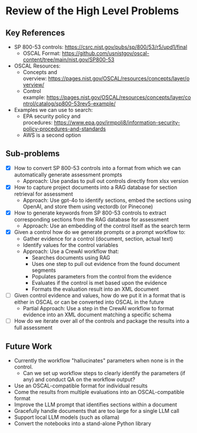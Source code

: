 # Review of the High Level Problems
## Key References
 - SP 800-53 controls: <https://csrc.nist.gov/pubs/sp/800/53/r5/upd1/final>
   - OSCAL Format: <https://github.com/usnistgov/oscal-content/tree/main/nist.gov/SP800-53>
 - OSCAL Resources:
   - Concepts and overview: <https://pages.nist.gov/OSCAL/resources/concepts/layer/overview/>
   - Control example: <https://pages.nist.gov/OSCAL/resources/concepts/layer/control/catalog/sp800-53rev5-example/>
 - Examples we can use to search:
   - EPA security policy and procedures: <https://www.epa.gov/irmpoli8/information-security-policy-procedures-and-standards>
   - AWS is a second option

## Sub-problems
- [X] How to convert SP 800-53 controls into a format from which we can automatically generate assessment prompts
  - Approach: Use pandas to pull out controls directly from xlsx version
- [X] How to capture project documents into a RAG database for section retrieval for assessment
  - Approach: Use gpt-4o to identify sections, embed the sections using OpenAI, and store them using vectordb (or Pinecone)
- [X] How to generate keywords from SP 800-53 controls to extract corresponding sections from the RAG database for assessment
  - Approach: Use an embedding of the control itself as the search term
- [X] Given a control how do we generate prompts or a prompt workflow to:
  - Gather evidence for a control (document, section, actual text)
  - Identify values for the control variables
  - Approach: Use a CrewAI workflow that:
    - Searches documents using RAG
    - Uses one step to pull out evidence from the found document segments
    - Populates parameters from the control from the evidence
    - Evaluates if the control is met based upon the evidence
    - Formats the evaluation result into an XML document
- [ ] Given control evidence and values, how do we put it in a format that is either in OSCAL or can be converted into OSCAL in the future
  - Partial Approach: Use a step in the CrewAI workflow to format evidence into an XML document matching a specific schema
- [ ] How do we iterate over all of the controls and package the results into a full assessment

## Future Work
- Currently the workflow "hallucinates" parameters when none is in the control.
  - Can we set up workflow steps to clearly identify the parameters (if any) and conduct QA on the workflow output?
- Use an OSCAL-compatible format for individual results
- Come the results from multiple evaluations into an OSCAL-compatible format
- Improve the LLM prompt that identifies sections within a document
- Gracefully handle documents that are too large for a single LLM call
- Support local LLM models (such as ollama)
- Convert the notebooks into a stand-alone Python library